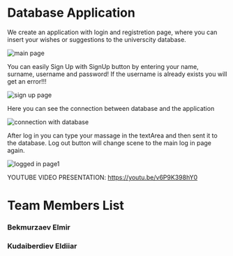 # Database Application 
We create an application with login and registretion page, where you can insert your wishes or suggestions to the universcity database.

![main page](https://user-images.githubusercontent.com/73636880/148376107-2e1a5d94-b789-4e2e-ac3d-177dd3f8b895.PNG)

You can easily Sign Up with SignUp button by entering your name, surname, username and  password!
If the username is already exists you will get an error!!!

![sign up page](https://user-images.githubusercontent.com/73636880/148376496-140dfc80-d2da-4dd6-a727-d3e1e6cab657.PNG)

Here you can see the connection between database and the application

![connection with database](https://user-images.githubusercontent.com/73636880/148377503-39ea83d2-a8c9-4d0a-bd03-59fa7bb96287.PNG)

After log in you can type your massage in the textArea and then sent it to the database.
Log out button will change scene to the main log in page again.

![logged in page1](https://user-images.githubusercontent.com/73636880/148385204-c6823309-75bb-44fe-9e94-1646b006526c.PNG)

YOUTUBE VIDEO PRESENTATION:
https://youtu.be/v6P9K398hY0

# Team Members List
<h3>Bekmurzaev Elmir</h3>
<h3>Kudaiberdiev Eldiiar</h3>
